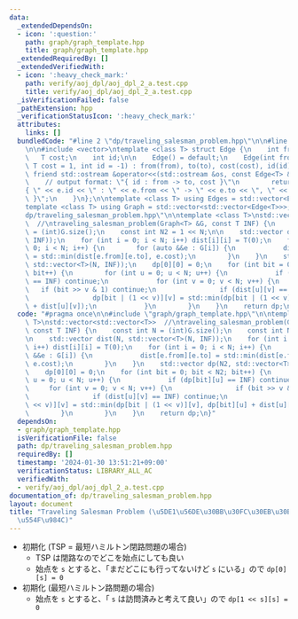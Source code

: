 ```yaml
---
data:
  _extendedDependsOn:
  - icon: ':question:'
    path: graph/graph_template.hpp
    title: graph/graph_template.hpp
  _extendedRequiredBy: []
  _extendedVerifiedWith:
  - icon: ':heavy_check_mark:'
    path: verify/aoj_dpl/aoj_dpl_2_a.test.cpp
    title: verify/aoj_dpl/aoj_dpl_2_a.test.cpp
  _isVerificationFailed: false
  _pathExtension: hpp
  _verificationStatusIcon: ':heavy_check_mark:'
  attributes:
    links: []
  bundledCode: "#line 2 \"dp/traveling_salesman_problem.hpp\"\n\n#line 2 \"graph/graph_template.hpp\"\
    \n\n#include <vector>\ntemplate <class T> struct Edge {\n    int from, to;\n \
    \   T cost;\n    int id;\n\n    Edge() = default;\n    Edge(int from, int to,\
    \ T cost = 1, int id = -1) : from(from), to(to), cost(cost), id(id) {}\n\n   \
    \ friend std::ostream &operator<<(std::ostream &os, const Edge<T> &e) {\n    \
    \    // output format: \"{ id : from -> to, cost }\"\n        return os << \"\
    { \" << e.id << \" : \" << e.from << \" -> \" << e.to << \", \" << e.cost << \"\
    \ }\";\n    }\n};\n\ntemplate <class T> using Edges = std::vector<Edge<T>>;\n\
    template <class T> using Graph = std::vector<std::vector<Edge<T>>>;\n#line 4 \"\
    dp/traveling_salesman_problem.hpp\"\n\ntemplate <class T>\nstd::vector<std::vector<T>>\
    \  //\ntraveling_salesman_problem(Graph<T> &G, const T INF) {\n    const int N\
    \ = (int)G.size();\n    const int N2 = 1 << N;\n\n    std::vector dist(N, std::vector<T>(N,\
    \ INF));\n    for (int i = 0; i < N; i++) dist[i][i] = T(0);\n    for (int i =\
    \ 0; i < N; i++) {\n        for (auto &&e : G[i]) {\n            dist[e.from][e.to]\
    \ = std::min(dist[e.from][e.to], e.cost);\n        }\n    }\n    std::vector dp(N2,\
    \ std::vector<T>(N, INF));\n    dp[0][0] = 0;\n    for (int bit = 0; bit < N2;\
    \ bit++) {\n        for (int u = 0; u < N; u++) {\n            if (dp[bit][u]\
    \ == INF) continue;\n            for (int v = 0; v < N; v++) {\n             \
    \   if (bit >> v & 1) continue;\n                if (dist[u][v] == INF) continue;\n\
    \                dp[bit | (1 << v)][v] = std::min(dp[bit | (1 << v)][v], dp[bit][u]\
    \ + dist[u][v]);\n            }\n        }\n    }\n    return dp;\n}\n"
  code: "#pragma once\n\n#include \"graph/graph_template.hpp\"\n\ntemplate <class\
    \ T>\nstd::vector<std::vector<T>>  //\ntraveling_salesman_problem(Graph<T> &G,\
    \ const T INF) {\n    const int N = (int)G.size();\n    const int N2 = 1 << N;\n\
    \n    std::vector dist(N, std::vector<T>(N, INF));\n    for (int i = 0; i < N;\
    \ i++) dist[i][i] = T(0);\n    for (int i = 0; i < N; i++) {\n        for (auto\
    \ &&e : G[i]) {\n            dist[e.from][e.to] = std::min(dist[e.from][e.to],\
    \ e.cost);\n        }\n    }\n    std::vector dp(N2, std::vector<T>(N, INF));\n\
    \    dp[0][0] = 0;\n    for (int bit = 0; bit < N2; bit++) {\n        for (int\
    \ u = 0; u < N; u++) {\n            if (dp[bit][u] == INF) continue;\n       \
    \     for (int v = 0; v < N; v++) {\n                if (bit >> v & 1) continue;\n\
    \                if (dist[u][v] == INF) continue;\n                dp[bit | (1\
    \ << v)][v] = std::min(dp[bit | (1 << v)][v], dp[bit][u] + dist[u][v]);\n    \
    \        }\n        }\n    }\n    return dp;\n}"
  dependsOn:
  - graph/graph_template.hpp
  isVerificationFile: false
  path: dp/traveling_salesman_problem.hpp
  requiredBy: []
  timestamp: '2024-01-30 13:51:21+09:00'
  verificationStatus: LIBRARY_ALL_AC
  verifiedWith:
  - verify/aoj_dpl/aoj_dpl_2_a.test.cpp
documentation_of: dp/traveling_salesman_problem.hpp
layout: document
title: "Traveling Salesman Problem (\u5DE1\u56DE\u30BB\u30FC\u30EB\u30B9\u30DE\u30F3\
  \u554F\u984C)"
---
```


- 初期化 (TSP = 最短ハミルトン閉路問題の場合)
    - TSP は閉路なのでどこを始点にしても良い
    - 始点を `s` とすると、「まだどこにも行ってないけど `s` にいる」ので `dp[0][s] = 0`
- 初期化 (最短ハミルトン路問題の場合)
    - 始点を `s` とすると、「 `s` は訪問済みと考えて良い」ので `dp[1 << s][s] = 0`

